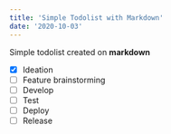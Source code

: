 ```yaml
---
title: 'Simple Todolist with Markdown'
date: '2020-10-03'
---
```


Simple todolist created on **markdown**

- [x] Ideation
- [ ] Feature brainstorming
- [ ] Develop
- [ ] Test
- [ ] Deploy
- [ ] Release